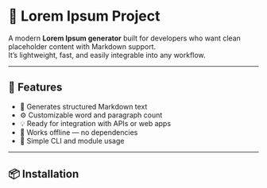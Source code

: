 # 🧠 Lorem Ipsum Project

A modern **Lorem Ipsum generator** built for developers who want clean placeholder content with Markdown support.  
It’s lightweight, fast, and easily integrable into any workflow.

---

## 🚀 Features

- 📄 Generates structured Markdown text  
- ⚙️ Customizable word and paragraph count  
- 💡 Ready for integration with APIs or web apps  
- 🧩 Works offline — no dependencies  
- 🔧 Simple CLI and module usage  

---

## 📦 Installation